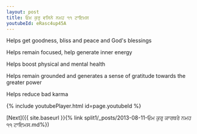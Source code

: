 ```yaml
---
layout: post
title: ਓਮ ਕੁਰੁ ਵਸਿਨੇ ਨਮਹ ੧੧ ਟਾਇਮਸ
youtubeId: eRasc4up45A
---
```

 
 
Helps get goodness, bliss and peace and God's blessings
 
Helps remain focused, help generate inner energy 
 
Helps boost physical and mental health 
 
Helps remain grounded and generates a sense of gratitude towards the greater power 
 
Helps reduce bad karma
 
 
 
 


{% include youtubePlayer.html id=page.youtubeId %}
 
[Next]({{ site.baseurl }}{% link  split1/_posts/2013-08-11-ਓਮ ਕੁਰੁ ਕਾਰਥਰੇ ਨਮਹ ੧੧ ਟਾਇਮਸ.md%})
 
